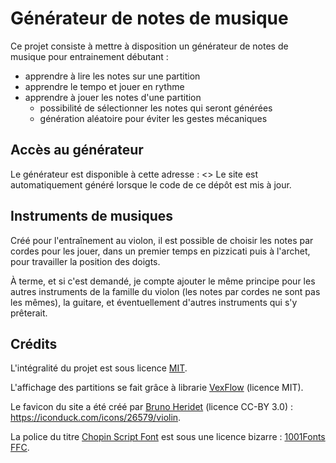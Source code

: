 Générateur de notes de musique
==============================

Ce projet consiste à mettre à disposition un générateur de notes de musique pour entrainement débutant :
- apprendre à lire les notes sur une partition
- apprendre le tempo et jouer en rythme
- apprendre à jouer les notes d'une partition
	- possibilité de sélectionner les notes qui seront générées
	- génération aléatoire pour éviter les gestes mécaniques

Accès au générateur
-------------------

Le générateur est disponible à cette adresse : <>
Le site est automatiquement généré lorsque le code de ce dépôt est mis à jour.

Instruments de musiques
-----------------------

Créé pour l'entraînement au violon, il est possible de choisir les notes par cordes pour les jouer, dans un premier temps en pizzicati puis à l'archet, pour travailler
la position des doigts.

À terme, et si c'est demandé, je compte ajouter le même principe pour les autres instruments de la famille du violon (les notes par cordes ne sont pas les mêmes), la
guitare, et éventuellement d'autres instruments qui s'y prêterait.

Crédits
-------

L'intégralité du projet est sous licence [MIT](./LICENSE).

L'affichage des partitions se fait grâce à librarie [VexFlow](https://github.com/0xfe/vexflow) (licence MIT).

Le favicon du site a été créé par [Bruno Heridet](https://iconduck.com/designers/bruno-heridet) (licence CC-BY 3.0) : <https://iconduck.com/icons/26579/violin>.

La police du titre [Chopin Script Font](https://www.1001fonts.com/chopin-script-font.html) est sous une licence bizarre :
[1001Fonts FFC](./public/1001fonts-chopin-script-eula.txt).
